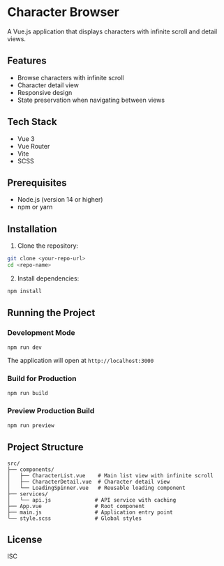 # Character Browser

A Vue.js application that displays characters with infinite scroll and detail views.

## Features

- Browse characters with infinite scroll
- Character detail view
- Responsive design
- State preservation when navigating between views

## Tech Stack

- Vue 3
- Vue Router
- Vite
- SCSS

## Prerequisites

- Node.js (version 14 or higher)
- npm or yarn

## Installation

1. Clone the repository:
```bash
git clone <your-repo-url>
cd <repo-name>
```

2. Install dependencies:
```bash
npm install
```

## Running the Project

### Development Mode
```bash
npm run dev
```
The application will open at `http://localhost:3000`

### Build for Production
```bash
npm run build
```

### Preview Production Build
```bash
npm run preview
```

## Project Structure

```
src/
├── components/
│   ├── CharacterList.vue    # Main list view with infinite scroll
│   ├── CharacterDetail.vue  # Character detail view
│   └── LoadingSpinner.vue   # Reusable loading component
├── services/
│   └── api.js              # API service with caching
├── App.vue                 # Root component
├── main.js                 # Application entry point
└── style.scss              # Global styles
```

## License

ISC

